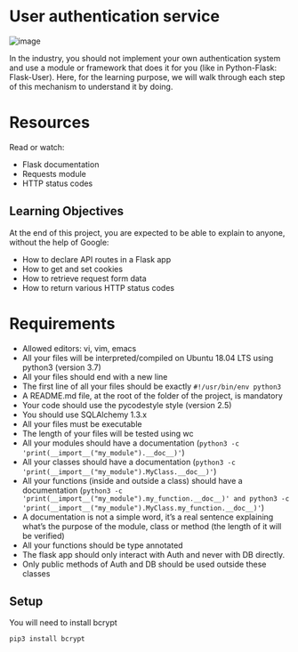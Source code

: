 # User authentication service

![image](https://github.com/ugoem/alx-backend-user-data/assets/24642339/7e280608-8454-4c5d-8bff-fecb981103b5)

In the industry, you should not implement your own authentication system and use a module or framework that does it for you (like in Python-Flask: Flask-User). Here, for the learning purpose, we will walk through each step of this mechanism to understand it by doing.

# Resources
Read or watch:

* Flask documentation
* Requests module
* HTTP status codes

## Learning Objectives
At the end of this project, you are expected to be able to explain to anyone, without the help of Google:

* How to declare API routes in a Flask app
* How to get and set cookies
* How to retrieve request form data
* How to return various HTTP status codes

# Requirements
* Allowed editors: vi, vim, emacs
* All your files will be interpreted/compiled on Ubuntu 18.04 LTS using python3 (version 3.7)
* All your files should end with a new line
* The first line of all your files should be exactly ``#!/usr/bin/env python3``
* A README.md file, at the root of the folder of the project, is mandatory
* Your code should use the pycodestyle style (version 2.5)
* You should use SQLAlchemy 1.3.x
* All your files must be executable
* The length of your files will be tested using wc
* All your modules should have a documentation (``python3 -c 'print(__import__("my_module").__doc__)'``)
* All your classes should have a documentation (``python3 -c 'print(__import__("my_module").MyClass.__doc__)'``)
* All your functions (inside and outside a class) should have a documentation (``python3 -c 'print(__import__("my_module").my_function.__doc__)' and python3 -c 'print(__import__("my_module").MyClass.my_function.__doc__)'``)
* A documentation is not a simple word, it’s a real sentence explaining what’s the purpose of the module, class or method (the length of it will be verified)
* All your functions should be type annotated
* The flask app should only interact with Auth and never with DB directly.
* Only public methods of Auth and DB should be used outside these classes

## Setup
You will need to install bcrypt

``pip3 install bcrypt``
